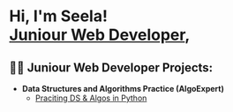 <h1>Hi, I'm Seela! <br/><a href="https://github.com/seelasharon">Juniour Web Developer</a>, 

<h2>👨‍💻 Juniour Web Developer Projects:</h2>

- <b>Data Structures and Algorithms Practice (AlgoExpert)</b>
  - [Praciting DS & Algos in Python](https://docs.google.com/presentation/d/1GpoeDgBPVmMA0RB5al6uyYTJNONUs_cPkOggwi-PvBs/edit?usp=sharing)


[X]: https://x.com/sharonshukuru58?t=3SxwHfDglsWYt9UDp34hLA&s=09
[youtube]: https://www.youtube.com/@seelashukurus1838
[instagram]: https://x.com/sharonshukuru58?t=3SxwHfDglsWYt9UDp34hLA&s=09

<!--
**seelasharon/seelasharon** is a ✨ _special_ ✨ repository because its `README.md` (this file) appears on your GitHub profile.

Here are some ideas to get you started:

- 🔭 I’m currently working on ...
- 🌱 I’m currently learning ...
- 👯 I’m looking to collaborate on ...
- 🤔 I’m looking for help with ...
- 💬 Ask me about ...
- 📫 How to reach me: ...
- 😄 Pronouns: ...
- ⚡ Fun fact: ...
-->
